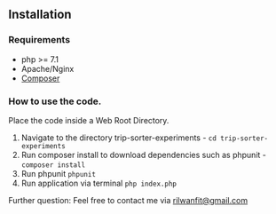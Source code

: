 ## Installation
### Requirements
- php >= 7.1
- Apache/Nginx
- [Composer](https://getcomposer.org/) 

### How to use the code.
Place the code inside a Web Root Directory. 
1. Navigate to the directory trip-sorter-experiments - ```cd trip-sorter-experiments```
2. Run composer install to download dependencies such as phpunit - ```composer install```
3. Run phpunit `phpunit`
4. Run application via terminal `php index.php`

Further question: Feel free to contact me via rilwanfit@gmail.com


